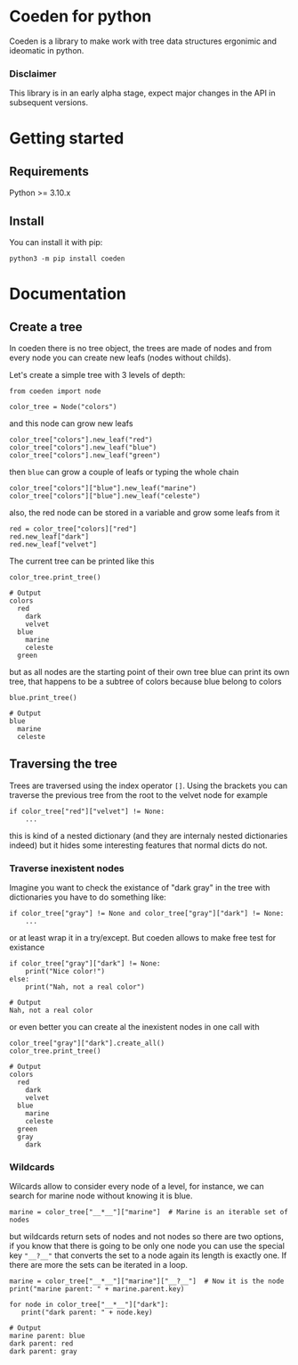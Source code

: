 # Coeden for python

Coeden is a library to make work with tree data structures ergonimic and ideomatic in python.

### Disclaimer
This library is in an early alpha stage, expect major changes in the API in subsequent versions. 

# Getting started
## Requirements
Python >= 3.10.x

## Install
You can install it with pip:

```
python3 -m pip install coeden
```

# Documentation
## Create a tree
In coeden there is no tree object, the trees are made of nodes and from every node you can create new leafs (nodes without childs). 

Let's create a simple tree with 3 levels of depth:
``` 
from coeden import node

color_tree = Node("colors")
```

and this node can grow new leafs
```
color_tree["colors"].new_leaf("red")
color_tree["colors"].new_leaf("blue")
color_tree["colors"].new_leaf("green")
```

then `blue` can grow a couple of leafs or typing the whole chain
```
color_tree["colors"]["blue"].new_leaf("marine")
color_tree["colors"]["blue"].new_leaf("celeste")
```

also, the red node can be stored in a variable and grow some leafs from it
```
red = color_tree["colors]["red"]
red.new_leaf["dark"]
red.new_leaf["velvet"]
```

The current tree can be printed like this
```
color_tree.print_tree()

# Output
colors
  red
    dark
    velvet
  blue
    marine
    celeste
  green
```

but as all nodes are the starting point of their own tree blue can print its own tree, that happens to be a subtree of colors because blue belong to colors

```
blue.print_tree()

# Output
blue
  marine
  celeste
```

## Traversing the tree
Trees are traversed using the index operator `[]`. Using the brackets you can traverse the previous tree from the root to the velvet node for example
```
if color_tree["red"]["velvet"] != None:
    ...    
```

this is kind of a nested dictionary (and they are internaly nested dictionaries indeed) but it hides some interesting features that normal dicts do not.

### Traverse inexistent nodes
Imagine you want to check the existance of "dark gray" in the tree with dictionaries you have to do something like:
```
if color_tree["gray"] != None and color_tree["gray"]["dark"] != None:
    ...
```
or at least wrap it in a try/except. But coeden allows to make free test for existance
```
if color_tree["gray"]["dark"] != None:
    print("Nice color!")
else:
    print("Nah, not a real color")

# Output
Nah, not a real color 
```
or even better you can create al the inexistent nodes in one call with
```
color_tree["gray"]["dark"].create_all()
color_tree.print_tree()

# Output
colors
  red
    dark
    velvet
  blue
    marine
    celeste
  green
  gray
    dark
```

### Wildcards
Wilcards allow to consider every node of a level, for instance, we can search for marine node without knowing it is blue.
```
marine = color_tree["__*__"]["marine"]  # Marine is an iterable set of nodes
```
but wildcards return sets of nodes and not nodes so there are two options, if you know that there is going to be only one node you can use the special key `"__?__"` that converts the set to a node again its length is exactly one. If there are more the sets can be iterated in a loop.

```
marine = color_tree["__*__"]["marine"]["__?__"]  # Now it is the node 
print("marine parent: " + marine.parent.key)

for node in color_tree["__*__"]["dark"]:
   print("dark parent: " + node.key)

# Output
marine parent: blue
dark parent: red
dark parent: gray 
```